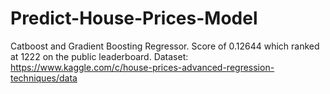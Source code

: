 # Predict-House-Prices-Model
Catboost and Gradient Boosting Regressor. Score of 0.12644 which ranked at 1222 on the public leaderboard. Dataset: https://www.kaggle.com/c/house-prices-advanced-regression-techniques/data
